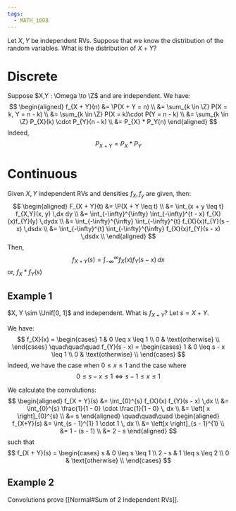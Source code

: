 ```yaml
---
tags:
  - MATH_180B
---
```

Let $X,Y$ be independent RVs. Suppose that we know the distribution of the random variables. What is the distribution of $X + Y$?

# Discrete
Suppose $X,Y : \Omega \to \Z$ and are independent. We have:
$$
\begin{aligned}
f_{X + Y}(n) 
&= \P(X + Y = n) \\
&= \sum_{k \in \Z} P(X = k, Y = n - k) \\
&= \sum_{k \in \Z} P(X = k)\cdot P(Y = n - k) \\
&= \sum_{k \in \Z} P_{X}(k) \cdot P_{Y}(n - k) \\
&= P_{X} * P_Y(n)
\end{aligned}
$$
Indeed, 
$$
P_{X + Y} = P_{X} * P_{Y}
$$

# Continuous
Given $X,Y$ independent RVs and densities $f_{X}, f_{y}$ are given, then:
$$
\begin{aligned}
F_{X + Y}(t) 
&= \P(X + Y \leq t) \\
&= \int_{x + y \leq t} f_{X,Y}(x, y) \,dx dy \\
&= \int_{-\infty}^{\infty} \int_{-\infty}^{t - x} f_{X}(x)f_{Y}(y) \,dydx \\
&= \int_{-\infty}^{\infty} \int_{-\infty}^{t} f_{X}(x)f_{Y}(s - x) \,dsdx \\
&= \int_{-\infty}^{t} \int_{-\infty}^{\infty} f_{X}(x)f_{Y}(s - x) \,dsdx \\
\end{aligned}
$$
Then, 
$$
f_{X + Y}(s) = \int_{-\infty}^{\infty} f_{X}(x)f_{Y}(s - x) \, dx
$$
or, $f_{X} * f_{Y}(s)$

## Example 1
$X, Y \sim \Unif[0, 1]$ and independent. What is $f_{X + Y}$? Let $s = X + Y$. 

We have:
$$
f_{X}(x) = \begin{cases}
1 & 0 \leq x \leq 1 \\
0 & \text{otherwise} \\ 
\end{cases}
\quad\quad\quad
f_{Y}(s - x) = \begin{cases}
1 & 0 \leq s - x \leq 1 \\
0 & \text{otherwise} \\
\end{cases}
$$
Indeed, we have the case when $0 \leq x \leq 1$ and the case where 
$$
0 \leq s - x \leq 1 \iff s - 1 \leq x \leq 1
$$

We calculate the convolutions:
$$
\begin{aligned}
f_{X + Y}(s) 
&= \int_{0}^{s} f_{X}(x) f_{Y}(s - x) \,dx \\  
&= \int_{0}^{s} \frac{1}{1 - 0} \cdot \frac{1}{1 - 0} \, dx \\
&= \left[ x \right]_{0}^{s} \\ 
&= s
\end{aligned} \quad\quad\quad
\begin{aligned}
f_{X+Y}(s)
&= \int_{s - 1}^{1} 1 \cdot 1 \, dx \\
&= \left[x \right]_{s - 1}^{1} \\ 
&= 1 - (s - 1) \\
&= 2 - s
\end{aligned}
$$
such that
$$
f_{X + Y}(s) = \begin{cases}
s & 0 \leq s \leq 1 \\
2 - s & 1 \leq s \leq 2 \\
0 & \text{otherwise} \\
\end{cases}
$$

## Example 2 
Convolutions prove [[Normal#Sum of 2 Independent RVs]]. 